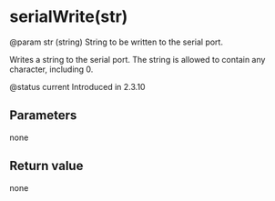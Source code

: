 # serialWrite\(str\)

@param str \(string\) String to be written to the serial port.

Writes a string to the serial port. The string is allowed to contain any character, including 0.

@status current Introduced in 2.3.10

## Parameters

none

## Return value

none

